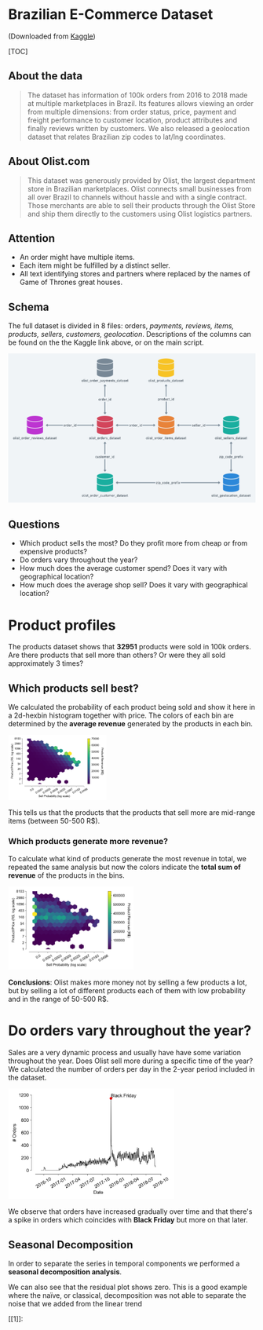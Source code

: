 # Brazilian E-Commerce Dataset
(Downloaded from [Kaggle](https://www.kaggle.com/olistbr/brazilian-ecommerce))

[TOC]

## About the data

> The dataset has information of 100k orders from 2016 to 2018 made at multiple marketplaces in Brazil. Its features allows viewing an order from multiple dimensions: from order status, price, payment and freight performance to customer location, product attributes and finally reviews written by customers. We also released a geolocation dataset that relates Brazilian zip codes to lat/lng coordinates.

## About Olist.com

> This dataset was generously provided by Olist, the largest department store in Brazilian marketplaces. Olist connects small businesses from all over Brazil to channels without hassle and with a single contract. Those merchants are able to sell their products through the Olist Store and ship them directly to the customers using Olist logistics partners.

## Attention

- An order might have multiple items.
- Each item might be fulfilled by a distinct seller.
- All text identifying stores and partners where replaced by the names of Game of Thrones great houses.

## Schema

The full dataset is divided in 8 files: orders, *payments, reviews, items, products, sellers, customers, geolocation*. Descriptions of the columns can be found on the the Kaggle link above, or on the main script.

<img src="figures/ds-schema.png">



## Questions

- Which product sells the most? Do they profit more from cheap or from expensive products?
- Do orders vary throughout the year?
- How much does the average customer spend? Does it vary with geographical location? 
- How much does the average shop sell? Does it vary with geographical location?



# Product profiles

The products dataset shows that **32951** products were sold in 100k orders. Are there products that sell more than others? Or were they all sold approximately 3 times?

## Which products sell best?

We calculated the probability of each product being sold and show it here in a 2d-hexbin histogram together with price. The colors of each bin are determined by the **average revenue** generated by the products in each bin.

<img src="figures\product_probability_mean.png" alt="product_probability" style="width:200px;"/>

This tells us that the products that the products that sell more are mid-range items (between 50-500 R$).

### Which products generate more revenue?

To calculate what kind of products generate the most revenue in total, we repeated the same analysis but now the colors indicate the **total sum of revenue** of the products in the bins.

<img src="figures\product_probability_sum.png" alt="product_probability" style="zoom: 25%;" />

**Conclusions**: Olist makes more money not by selling a few products a lot, but by selling a lot of different products each of them with low probability and in the range of 50-500 R$.



# Do orders vary throughout the year?

Sales are a very dynamic process and usually have have some variation throughout the year.  Does Olist sell more during a specific time of the year? We calculated the number of orders per day in the 2-year period included in the dataset.

<img src="figures\orders_timeseries.png" alt="orders_timeseries" style="zoom: 33%;" />

We observe that orders have increased gradually over time and that there's a spike in orders which coincides with **Black Friday** but more on that later. 

## Seasonal Decomposition

In order to separate the series in temporal components we performed a **seasonal decomposition analysis**. 



We can also see that the residual plot shows zero. This is a good example where the naïve, or classical, decomposition was not able to separate the noise that we added from the linear trend 

[[1\]]: 



[1]: https://machinelearningmastery.com/decompose-time-series-data-trend-seasonality/	"How to decompose a time series"



